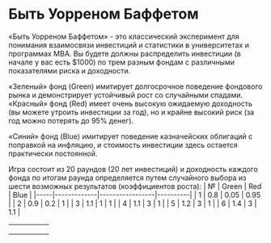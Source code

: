 # Быть Уорреном Баффетом

«Быть Уорреном Баффетом» - это классический эксперимент для понимания взаимосвязи инвестиций и статистики в университетах и программах MBA. Вы будете должны распределить инвестиции (в начале у вас есть $1000) по трем разным фондам с различными показателями риска и доходности.

«Зеленый» фонд (Green) имитирует долгосрочное поведение фондового рынка и демонстрирует устойчивый рост со случайными спадами. 
«Красный» фонд (Red) имеет очень высокую ожидаемую доходность (вы можете утроить инвестиции за год), но и крайне высокий риск (за год можно потерять до 95% денег).

«Синий» фонд (Blue) имитирует поведение казначейских облигаций с поправкой на инфляцию, и стоимость инвестиции здесь остается практически постоянной.

Игра состоит из 20 раундов (20 лет инвестиций) и доходность каждого фонда по итогам раунда определяется путем случайного выбора из шести возможных результатов (коэффициентов роста):
| №   |   Green     |     Red         |     Blue |
|-----|-------------|-----------------|----------|
| 1   |     0.8     |     0.05        |     0.95 |
| 2   |     0.9     |      0.2        |       1  |
| 3   |     1.1     |        1        |      1   |
| 4   |     1.1     |        3        |      1   |
| 5   |     1.2     |        3        |      1   |
| 6   |     1.4     |        3        |     1.1  |


|   |   |   |   |   |
|---|---|---|---|---|
|   |   |   |   |   |
|   |   |   |   |   |
|   |   |   |   |   |
